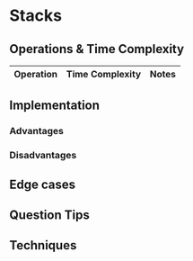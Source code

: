 # Stacks

## Operations & Time Complexity

| Operation | Time Complexity | Notes |
| ----------|-----------------|-------| 

## Implementation

### Advantages

### Disadvantages

## Edge cases

## Question Tips

## Techniques
